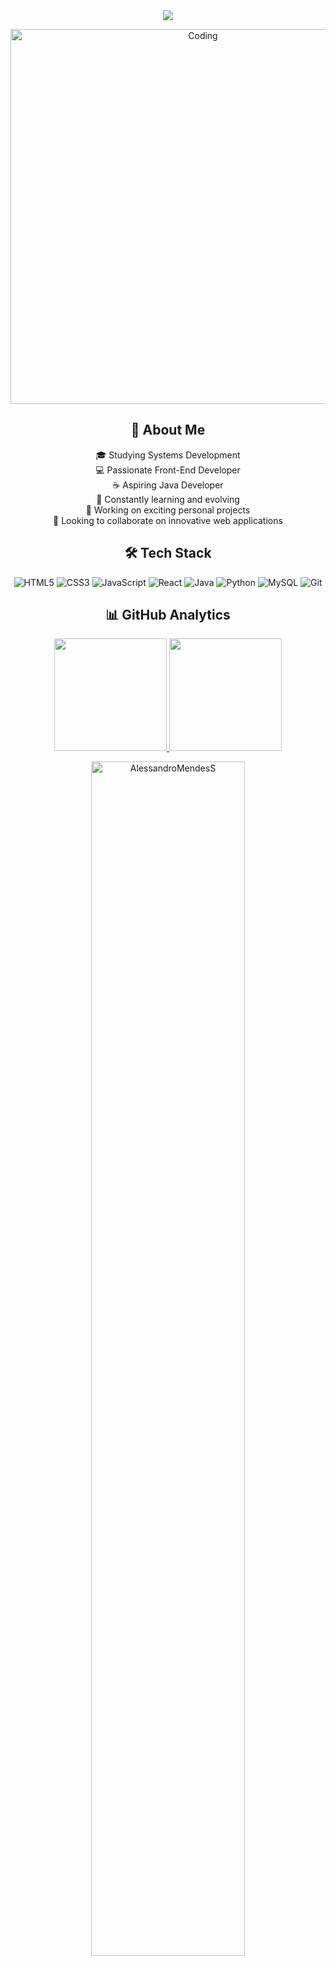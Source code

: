 <div align="center">
  <img src="https://readme-typing-svg.herokuapp.com/?lines=Hello!+I'm+Alessandro+Mendes;Full-Stack+Developer+in+Training;Always+learning+new+things&font=Fira%20Code&center=true&width=480&height=45&color=f75c7e&vCenter=true&size=22">
</div>
<p align="center">
  <img src="https://media.giphy.com/media/f3iwJFOVOwuy7K6FFw/giphy.gif" alt="Coding" width="600">
</p>
<h2 align="center">🚀 About Me</h2>
<p align="center">
  🎓 Studying Systems Development<br>
  💻 Passionate Front-End Developer<br>
  ☕ Aspiring Java Developer<br>
  🌱 Constantly learning and evolving<br>
  🔭 Working on exciting personal projects<br>
  👯 Looking to collaborate on innovative web applications
</p>
<h2 align="center">🛠️ Tech Stack</h2>
<p align="center">
  <img src="https://img.shields.io/badge/HTML5-E34F26?style=for-the-badge&logo=html5&logoColor=white" alt="HTML5" />
  <img src="https://img.shields.io/badge/CSS3-1572B6?style=for-the-badge&logo=css3&logoColor=white" alt="CSS3" />
  <img src="https://img.shields.io/badge/JavaScript-F7DF1E?style=for-the-badge&logo=javascript&logoColor=black" alt="JavaScript" />
  <img src="https://img.shields.io/badge/React-20232A?style=for-the-badge&logo=react&logoColor=61DAFB" alt="React" />
  <img src="https://img.shields.io/badge/Java-ED8B00?style=for-the-badge&logo=openjdk&logoColor=white" alt="Java" />
  <img src="https://img.shields.io/badge/Python-3776AB?style=for-the-badge&logo=python&logoColor=white" alt="Python" />
  <img src="https://img.shields.io/badge/MySQL-4479A1?style=for-the-badge&logo=mysql&logoColor=white" alt="MySQL" />
  <img src="https://img.shields.io/badge/Git-F05032?style=for-the-badge&logo=git&logoColor=white" alt="Git" />
</p>
<h2 align="center">📊 GitHub Analytics</h2>
<p align="center">
  <a href="https://github.com/AlessandroMendesS">
    <img height="180em" src="https://github-readme-stats-eight-theta.vercel.app/api?username=AlessandroMendesS&show_icons=true&theme=tokyonight&include_all_commits=true&count_private=true"/>
    <img height="180em" src="https://github-readme-stats-eight-theta.vercel.app/api/top-langs/?username=AlessandroMendesS&layout=compact&langs_count=8&theme=tokyonight"/>
  </a>
</p>
<p align="center">
  <img width="70%" src="https://github-readme-streak-stats.herokuapp.com/?user=AlessandroMendesS&theme=tokyonight" alt="AlessandroMendesS" />
</p>
<h2 align="center">🐍 Contribution Graph</h2>
<div align="center">
  <img src="https://github.com/AlessandroMendesS/AlessandroMendesS/blob/output/github-contribution-grid-snake-dark.svg" alt="Snake animation" />
</div>
<h2 align="center">🤝 Connect with Me</h2>
<p align="center">
  <a href="https://www.linkedin.com/in/alessandro-mendes-925621311/" target="_blank">
    <img src="https://img.shields.io/badge/LinkedIn-0077B5?style=for-the-badge&logo=linkedin&logoColor=white" alt="LinkedIn" />
  </a>
  <a href="https://wa.me/5519992874556" target="_blank">
    <img src="https://img.shields.io/badge/WhatsApp-25D366?style=for-the-badge&logo=whatsapp&logoColor=white" alt="WhatsApp" />
  </a>
  <a href="mailto:your.email@example.com">
    <img src="https://img.shields.io/badge/Email-D14836?style=for-the-badge&logo=gmail&logoColor=white" alt="Email" />
  </a>
</p>
<h2 align="center">👁️ Profile Views</h2>
<p align="center">
  <img src="https://komarev.com/ghpvc/?username=AlessandroMendesS&color=blueviolet&style=for-the-badge" alt="Profile Views" />
</p>
<div align="center">
  <img src="https://media.giphy.com/media/LnQjpWaON8nhr21vNW/giphy.gif" width="60"> <em><b>I love connecting with different people</b>, so if you want to say <b>hi, I'll be happy to meet you more!</b> 😊</em>
</div>
